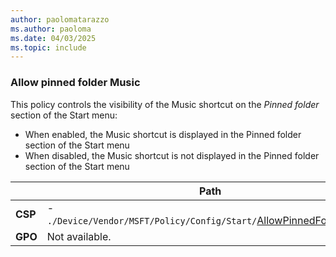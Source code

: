 ```yaml
---
author: paolomatarazzo
ms.author: paoloma
ms.date: 04/03/2025
ms.topic: include
---
```


### Allow pinned folder Music

This policy controls the visibility of the Music shortcut on the *Pinned folder* section of the Start menu:

- When enabled, the Music shortcut is displayed in the Pinned folder section of the Start menu
- When disabled, the Music shortcut is not displayed in the Pinned folder section of the Start menu

|  | Path |
|--|--|
| **CSP** | - `./Device/Vendor/MSFT/Policy/Config/Start/`[AllowPinnedFolderMusic](/windows/client-management/mdm/policy-csp-start#allowpinnedfoldermusic) |
| **GPO** | Not available. |
